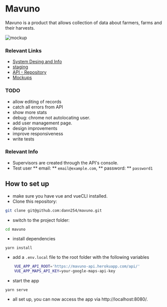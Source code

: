 # Mavuno
Mavuno is a product that allows collection of data about farmers, farms and their harvests.

![mockup](../media/mockup.png?raw=true)

### Relevant Links
- [System Desing and Info](https://docs.google.com/document/d/1mjwjrpINQ02RuPj8goAUg_ooU3Ok7B5TNsP1-qg6Pl4/edit?usp=sharing)
- [staging](https://mavuno.herokuapp.com/farmers)
- [API - Repository](https://github.com/dann254/mavuno-api)
- [Mockups](https://www.figma.com/file/SWzhN3IY95nWmhwebeOwyg/Untitled?node-id=0%3A1)

### TODO
- allow editing of records
- catch all errors from API
- show more stats
- debug: chrome not autolocating user.
- add user management page.
- design improvements
- improve responsiveness
- write tests

### Relevant Info
- Supervisors are created through the API's console.
- Test user ** email: ** `email@example.com`, ** password: ** `password1`


## How to set up
- make sure you have vue and vueCLI installed.
- Clone this repository:
```bash
git clone git@github.com:dann254/mavuno.git
```
- switch to the project folder:
```bash
cd mavuno
```
- install dependencies
```
yarn install
```
- add a `.env.local` file to the root folder with the following variables
```bash
    VUE_APP_API_ROOT='https://mavuno-api.herokuapp.com/api/'
    VUE_APP_MAPS_API_KEY=your-google-maps-api-key
```
- start the app
```
yarn serve
```
- all set up, you can now access the app via http://localhost:8080/.
